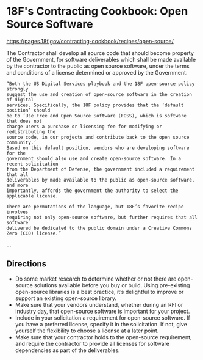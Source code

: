 # 18F's Contracting Cookbook: Open Source Software #

https://pages.18f.gov/contracting-cookbook/recipes/open-source/

The Contractor shall develop all source code that should become property of the Government, for software deliverables which shall be made available by the contractor to the public as open source software, under the terms and conditions of a license determined or approved by the Government.

    “Both the US Digital Services playbook and the 18F open-source policy strongly
    suggest the use and creation of open-source software in the creation of digital 
    services. Specifically, the 18F policy provides that the ‘default position’ should 
    be to ‘Use Free and Open Source Software (FOSS), which is software that does not 
    charge users a purchase or licensing fee for modifying or redistributing the 
    source code, in our projects and contribute back to the open source community.’ 
    Based on this default position, vendors who are developing software for the 
    government should also use and create open-source software. In a recent solicitation
    from the Department of Defense, the government included a requirement that all 
    deliverables by made available to the public as open-source software, and more 
    importantly, affords the government the authority to select the applicable license.

    There are permutations of the language, but 18F’s favorite recipe involves 
    requiring not only open-source software, but further requires that all software 
    delivered be dedicated to the public domain under a Creative Commons Zero (CC0) license.”
    
...
    
## Directions ##
    
- Do some market research to determine whether or not there are open-source solutions available before you buy or build. Using pre-existing open-source libraries is a best practice, it’s delightful to improve or support an existing open-source library.
- Make sure that your vendors understand, whether during an RFI or industry day, that open-source software is important for your project.
- Include in your solicitation a requirement for open-source software. If you have a preferred license, specify it in the solicitation. If not, give yourself the flexibility to choose a license at a later point.
- Make sure that your contractor holds to the open-source requirement, and require the contractor to provide all licenses for software dependencies as part of the deliverables.

